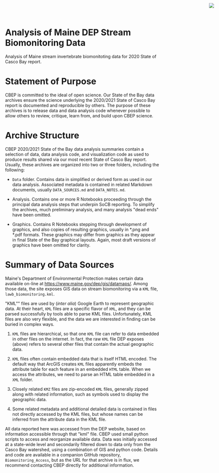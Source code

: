 # Analysis of Maine DEP Stream Biomonitoring Data

Analysis of Maine stream invertebrate biomonitoting data for 2020 State of 
Casco Bay report.

<img
    src="https://www.cascobayestuary.org/wp-content/uploads/2014/04/logo_sm.jpg"
    style="position:absolute;top:10px;right:50px;" />

# Statement of Purpose
CBEP is committed to the ideal of open science.  Our State of the Bay data
archives ensure the science underlying the 2020/2021 State of Casco Bay report
is documented and reproducible by others. The purpose of these archives is to
release  data and data analysis code whenever possible to allow others to
review, critique, learn from, and build upon CBEP science.

# Archive Structure
CBEP 2020/2021 State of the Bay data analysis summaries contain a selection of 
data,  data analysis code, and visualization code as used to produce 
results shared via our most recent State of Casco Bay report. Usually, these
archives are organized into two or three folders, including the following:

- `Data`  folder.  Contains data in simplified or derived form as used in our
data  analysis.  Associated metadata is contained in related Markdown documents,
usually `DATA_SOURCES.md` and `DATA_NOTES.md`.

- Analysis.  Contains one or more R Notebooks proceeding through the principal
data analysis steps that underpin SoCB reporting. To simplify the archives,
much preliminary analysis, and many analysis "dead ends" have been omitted. 

- Graphics.  Contains R Notebooks stepping through development of graphics, and
also copies of resulting graphics, usually in \*.png and \*.pdf formats.  These
graphics may differ from graphics as they appear in final State of the Bay
graphical layouts. Again, most draft versions of graphics have been omitted for 
clarity.

# Summary of Data Sources

Maine's Department of Environmental Protection makes certain data available
on-line at https://www.maine.gov/dep/gis/datamaps/.   Among those data, the
site exposes GIS data on stream biomonitoring via a `KML` file,
`lawb_biomonitoring.kml`.

"KML"" files are used by (*inter alia*) Google Earth to represent geographic
data. At their heart, `KML` files are a specific flavor of `XML`, and they can
be parsed successfully by tools able to parse KML files.  Unfortunately, KML
files are also very flexible, and the data we are interested in finding can be
buried in complex ways.

1. `KML` files are hierarchical, so that one `KML` file can refer to data
embedded in other files on the internet.  In fact, the raw `KML` file DEP
exposes (above) refers to several other files that contain the actual
geographic data.

2. `KML` files often contain embedded data that is itself HTML encoded. The
default way that ArcGIS creates `KML` files apparently embeds the attribute
table for each feature in an embedded `HTML` table. When we access the
attributes, we need to parse an HTML table embedded in a `XML` folder.

3.  Closely related `KMZ` files are zip-encoded `KML` files, generally zipped
along with related information, such as symbols used to display the geographic
data.

4.  Some related metadata and additional detailed data is contained in files not
directly accessed by the KML files, but whose names can be inferred from the
attribute data in the KML file.

All data reported here was accessed from the DEP website, based on information
accessible through that "kml" file.  CBEP used small python scripts
to access and reorganize available data.  Data was initially accessed at a 
state-wide level and secondarily filtered down to data only from the Casco Bay 
watershed, using a combination of GIS and python code. Details and code are 
available in a companion GitHub repository, `Biomonitoring_Access`, but as the
URL for that archive is in flux, we recommend contacting CBEP directly for
additional information.
